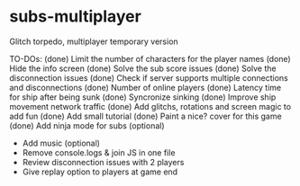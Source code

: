 # subs-multiplayer
Glitch torpedo, multiplayer temporary version

TO-DOs:
(done) Limit the number of characters for the player names
(done) Hide the info screen
(done) Solve the sub score issues
(done) Solve the disconnection issues
(done) Check if server supports multiple connections and disconnections
(done) Number of online players
(done) Latency time for ship after being sunk
(done) Syncronize sinking
(done) Improve ship movement network traffic
(done) Add glitchs, rotations and screen magic to add fun
(done) Add small tutorial
(done) Paint a nice? cover for this game
(done) Add ninja mode for subs (optional)
- Add music (optional)
- Remove console.logs & join JS in one file
- Review disconnection issues with 2 players
- Give replay option to players at game end